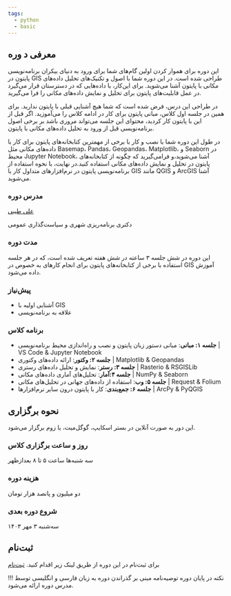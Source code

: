 ```yaml
---
tags:
  - python
  - basic
---
```


## معرفی د وره

این دوره برای هموار کردن اولین‌ گام‌های شما برای ورود به دنیای بیکران برنامه‌نویسی پایتون در GIS طراحی شده است. در این دوره شما با اصول و تکنیک‌های تحلیل داده‌های مکانی با پایتون آشنا می‌شوید. برای این‌کار، با داده‌هایی که در دسترستان قرار می‌گیرد در عمل قابلیت‌های پایتون برای تحلیل و نمایش داده‌های مکانی را فرا می‌گیرید. 

در طراحی این درس، فرض شده است که شما هیچ آشنایی قبلی با پایتون ندارید. برای همین در جلسه اول کلاس، مبانی پایتون برای کار در ادامه کلاس را می‌آموزید. اگر قبل از این با پایتون کار کردید،‌ محتوای این جلسه می‌تواند مروری باشد بر برخی اصول برنامه‌نویسی قبل از ورود به تحلیل داده‌های مکانی با پایتون.

در طول این دوره شما با نصب و کار با برخی از مهمترین کتابخانه‌های پایتون برای کار با داده‌های مکانی مثل Basemap، Pandas، Geopandas، Matplotlib، و Seaborn در محیط Jupyter Notebook، آشنا می‌شوید،‌و فرامی‌گیرید که چگونه از کتابخانه‌های پایتون در تحلیل‌ و نمایش داده‌های مکانی استفاده کنید.در نهایت، با نحوه استفاده از برنامه‌نویسی پایتون در نرم‌افزارهای متداول کار با GIS‌ مانند QGIS و ArcGIS آشنا می‌شوید.

### مدرس دوره

[علی طیبی](https://github.com/alitayebi/) 

دکتری برنامه‌ریزی شهری و سیاست‌گذاری عمومی

### مدت دوره

این دوره در شش جلسه ۳ ساعته در شش هفته تعریف شده است، که در هر جلسه استفاده با برخی از کتابخانه‌های پایتون برای انجام کارهای به خصوص در GIS آموزش داده می‌شود.

### پیش‌نیاز

+ آشنایی اولیه با GIS
+ علاقه به برنامه‌نویسی

### برنامه کلاس

+ **جلسه ۱: مبانی**: مبانی دستور زبان پایتون و نصب و راه‌اندازی محیط برنامه‌نویسی | VS Code & Jupyter Notebook
+ **جلسه ۲: وکتور**: ارائه داده‌های وکتوری | Matplotlib & Geopandas
+ **جلسه ۳: رستر**: نمایش و تحلیل داده‌های رستری | Rasterio & RSGISLib
+ **جلسه ۴:‌آمار**: تحلیل‌های آماری داده‌های مکانی | NumPy & Seaborn 
+ **جلسه ۵: وب**: استفاده از داده‌های جهانی در تحلیل‌های مکانی |  Request & Folium
+ **جلسه  ۶: جمع‌بندی**: کار با پایتون درون سایر نرم‌افزارها | ArcPy & PyQGIS 


## نحوه برگزاری

این دور به صورت آنلاین در بستر اسکایپ، گوگل‌میت، یا زوم برگزار می‌شود.

### روز و ساعت برگزاری کلاس

 سه شنبه‌ها ساعت ۵ تا ۸ بعدازظهر

### هزینه دوره
دو میلیون و پانصد هزار تومان

### شروع دوره بعدی

سه‌شنبه ۳ مهر ۱۴۰۳

## ثبت‌نام
برای ثبت‌نام در این دوره از طریق لینک زیر اقدام کنید.
[ثبت‌نام](https://zarinp.al/614692)





!!! نکته
    در پایان دوره توصیه‌نامه مبنی بر گذراندن دوره به زبان فارسی و انگلیسی توسط مدرس دوره ارائه می‌شود.

